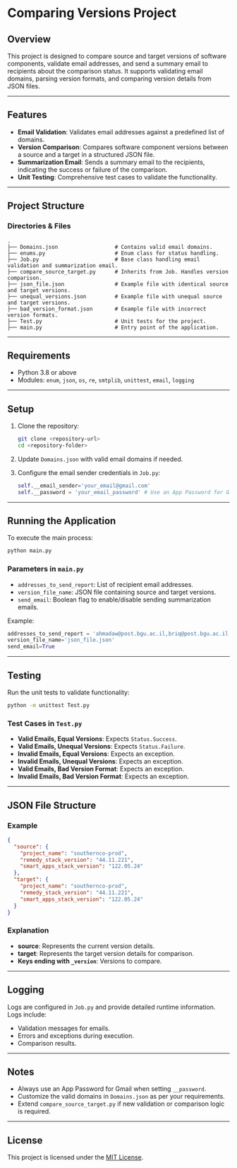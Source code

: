 # Comparing Versions Project

## Overview
This project is designed to compare source and target versions of software components, validate email addresses, and send a summary email to recipients about the comparison status. It supports validating email domains, parsing version formats, and comparing version details from JSON files.

---

## Features
- **Email Validation**: Validates email addresses against a predefined list of domains.
- **Version Comparison**: Compares software component versions between a source and a target in a structured JSON file.
- **Summarization Email**: Sends a summary email to the recipients, indicating the success or failure of the comparison.
- **Unit Testing**: Comprehensive test cases to validate the functionality.

---

## Project Structure
### Directories & Files
```
.
├── Domains.json                  # Contains valid email domains.
├── enums.py                      # Enum class for status handling.
├── Job.py                        # Base class handling email validation and summarization email.
├── compare_source_target.py      # Inherits from Job. Handles version comparison.
├── json_file.json                # Example file with identical source and target versions.
├── unequal_versions.json         # Example file with unequal source and target versions.
├── bad_version_format.json       # Example file with incorrect version formats.
├── Test.py                       # Unit tests for the project.
├── main.py                       # Entry point of the application.
```

---

## Requirements
- Python 3.8 or above
- Modules: `enum`, `json`, `os`, `re`, `smtplib`, `unittest`, `email`, `logging`

---

## Setup
1. Clone the repository:
   ```bash
   git clone <repository-url>
   cd <repository-folder>
   ```

2. Update `Domains.json` with valid email domains if needed.

3. Configure the email sender credentials in `Job.py`:
   ```python
   self.__email_sender='your_email@gmail.com'
   self.__password = 'your_email_password' # Use an App Password for Gmail.
   ```

---

## Running the Application
To execute the main process:
```bash
python main.py
```

### Parameters in `main.py`
- `addresses_to_send_report`: List of recipient email addresses.
- `version_file_name`: JSON file containing source and target versions.
- `send_email`: Boolean flag to enable/disable sending summarization emails.

Example:
```python
addresses_to_send_report = 'ahmadaw@post.bgu.ac.il,briq@post.bgu.ac.il'
version_file_name='json_file.json'
send_email=True
```

---

## Testing
Run the unit tests to validate functionality:
```bash
python -m unittest Test.py
```

### Test Cases in `Test.py`
- **Valid Emails, Equal Versions**: Expects `Status.Success`.
- **Valid Emails, Unequal Versions**: Expects `Status.Failure`.
- **Invalid Emails, Equal Versions**: Expects an exception.
- **Invalid Emails, Unequal Versions**: Expects an exception.
- **Valid Emails, Bad Version Format**: Expects an exception.
- **Invalid Emails, Bad Version Format**: Expects an exception.

---

## JSON File Structure
### Example
```json
{
  "source": {
    "project_name": "southernco-prod",
    "remedy_stack_version": "44.11.221",
    "smart_apps_stack_version": "122.05.24"
  },
  "target": {
    "project_name": "southernco-prod",
    "remedy_stack_version": "44.11.221",
    "smart_apps_stack_version": "122.05.24"
  }
}
```

### Explanation
- **source**: Represents the current version details.
- **target**: Represents the target version details for comparison.
- **Keys ending with `_version`**: Versions to compare.

---

## Logging
Logs are configured in `Job.py` and provide detailed runtime information. Logs include:
- Validation messages for emails.
- Errors and exceptions during execution.
- Comparison results.

---

## Notes
- Always use an App Password for Gmail when setting `__password`.
- Customize the valid domains in `Domains.json` as per your requirements.
- Extend `compare_source_target.py` if new validation or comparison logic is required.

---

## License
This project is licensed under the [MIT License](LICENSE).

